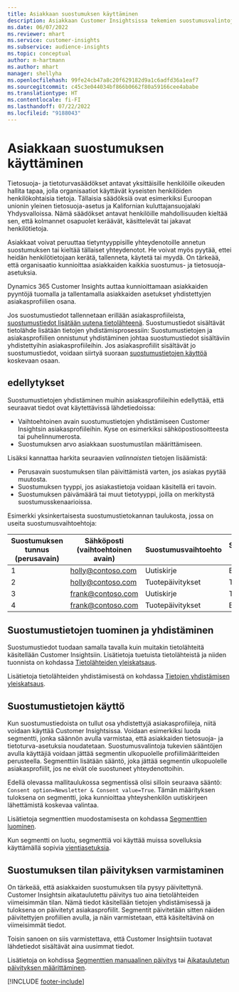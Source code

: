 ```yaml
---
title: Asiakkaan suostumuksen käyttäminen
description: Asiakkaan Customer Insightsissa tekemien suostumusvalintojen noudattaminen tuomalla suostumustiedot.
ms.date: 06/07/2022
ms.reviewer: mhart
ms.service: customer-insights
ms.subservice: audience-insights
ms.topic: conceptual
author: m-hartmann
ms.author: mhart
manager: shellyha
ms.openlocfilehash: 99fe24cb47a8c20f629182d9a1c6adfd36a1eaf7
ms.sourcegitcommit: c45c3e044034bf866b0662f80a59166cee4ababe
ms.translationtype: HT
ms.contentlocale: fi-FI
ms.lasthandoff: 07/22/2022
ms.locfileid: "9188043"
---
```

# <a name="use-customer-consent"></a>Asiakkaan suostumuksen käyttäminen

Tietosuoja- ja tietoturvasäädökset antavat yksittäisille henkilöille oikeuden hallita tapaa, jolla organisaatiot käyttävät kyseisten henkilöiden henkilökohtaisia tietoja. Tällaisia säädöksiä ovat esimerkiksi Euroopan unionin yleinen tietosuoja-asetus ja Kalifornian kuluttajansuojalaki Yhdysvalloissa. Nämä säädökset antavat henkilöille mahdollisuuden kieltää sen, että kolmannet osapuolet keräävät, käsittelevät tai jakavat henkilötietoja.  

Asiakkaat voivat peruuttaa tietyntyyppisille yhteydenotoille annetun suostumuksen tai kieltää tällaiset yhteydenotot. He voivat myös pyytää, ettei heidän henkilötietojaan kerätä, tallenneta, käytetä tai myydä. On tärkeää, että organisaatio kunnioittaa asiakkaiden kaikkia suostumus- ja tietosuoja-asetuksia.  

Dynamics 365 Customer Insights auttaa kunnioittamaan asiakkaiden pyyntöjä tuomalla ja tallentamalla asiakkaiden asetukset yhdistettyjen asiakasprofiilien osana.

Jos suostumustiedot tallennetaan erillään asiakasprofiileista, [suostumustiedot lisätään uutena tietolähteenä](#import-and-unify-consent-data). Suostumustiedot sisältävät tietolähde lisätään tietojen yhdistämisprosessiin: Suostumustietojen ja asiakasprofiilien onnistunut yhdistäminen johtaa suostumustiedot sisältäviin yhdistettyihin asiakasprofiileihin. Jos asiakasprofiilit sisältävät jo suostumustiedot, voidaan siirtyä suoraan [suostumustietojen käyttöä](#use-consent-data) koskevaan osaan.

## <a name="prerequisites"></a>edellytykset

Suostumustietojen yhdistäminen muihin asiakasprofiileihin edellyttää, että seuraavat tiedot ovat käytettävissä lähdetiedoissa:

- Vaihtoehtoinen avain suostumustietojen yhdistämiseen Customer Insightsin asiakasprofiileihin. Kyse on esimerkiksi sähköpostiosoitteesta tai puhelinnumerosta.
- Suostumuksen arvo asiakkaan suostumustilan määrittämiseen.

Lisäksi kannattaa harkita seuraavien *valinnaisten* tietojen lisäämistä:

- Perusavain suostumuksen tilan päivittämistä varten, jos asiakas pyytää muutosta.
- Suostumuksen tyyppi, jos asiakastietoja voidaan käsitellä eri tavoin.
- Suostumuksen päivämäärä tai muut tietotyyppi, joilla on merkitystä suostumusskenaarioissa.

Esimerkki yksinkertaisesta suostumustietokannan taulukosta, jossa on useita suostumusvaihtoehtoja:

|Suostumuksen tunnus (perusavain)   |Sähköposti (vaihtoehtoinen avain)  |Suostumusvaihtoehto  |Suostumuksen arvo  |
|---------|---------|---------|---------|
|1    |  holly@contoso.com       |  Uutiskirje       |  Epätosi       |
|2    |  holly@contoso.com       |  Tuotepäivitykset       |  Tosi       |
|3    |  frank@contoso.com       |  Uutiskirje       | Tosi        |
|4    |  frank@contoso.com       |  Tuotepäivitykset       |  Epätosi       |

## <a name="import-and-unify-consent-data"></a>Suostumustietojen tuominen ja yhdistäminen

Suostumustiedot tuodaan samalla tavalla kuin muitakin tietolähteitä käsitellään Customer Insightsiin. Lisätietoja tuetuista tietolähteistä ja niiden tuonnista on kohdassa [Tietolähteiden yleiskatsaus](data-sources.md).

Lisätietoja tietolähteiden yhdistämisestä on kohdassa [Tietojen yhdistämisen yleiskatsaus](data-unification.md).

## <a name="use-consent-data"></a>Suostumustietojen käyttö

Kun suostumustiedoista on tullut osa yhdistettyjä asiakasprofiileja, niitä voidaan käyttää Customer Insightsissa. Voidaan esimerkiksi luoda segmentti, jonka säännön avulla varmistaa, että asiakkaiden tietosuoja- ja tietoturva-asetuksia noudatetaan. Suostumusvalintoja tukevien sääntöjen avulla käyttäjiä voidaan jättää segmentin ulkopuolelle profiilimääritteiden perusteella. Segmenttiin lisätään sääntö, joka jättää segmentin ulkopuolelle asiakasprofiilit, jos ne eivät ole suostuneet yhteydenottoihin.

Edellä olevassa mallitaulukossa segmentissä olisi silloin seuraava sääntö: `Consent option=Newsletter & Consent value=True`. Tämän määrityksen tuloksena on segmentti, joka kunnioittaa yhteyshenkilön uutiskirjeen lähettämistä koskevaa valintaa.

Lisätietoja segmenttien muodostamisesta on kohdassa [Segmenttien luominen](segment-builder.md).

Kun segmentti on luotu, segmenttiä voi käyttää muissa sovelluksia käyttämällä sopivia [vientiasetuksia](export-destinations.md).

## <a name="ensure-updated-consent-status"></a>Suostumuksen tilan päivityksen varmistaminen

On tärkeää, että asiakkaiden suostumuksen tila pysyy päivitettynä. Customer Insightsin aikataulutettu päivitys tuo aina tietolähteiden viimeisimmän tilan. Nämä tiedot käsitellään tietojen yhdistämisessä ja tuloksena on päivitetyt asiakasprofiilit. Segmentit päivitetään sitten näiden päivitettyjen profiilien avulla, ja näin varmistetaan, että käsiteltävinä on viimeisimmät tiedot.

Toisin sanoen on siis varmistettava, että Customer Insightsiin tuotavat lähdetiedot sisältävät aina uusimmat tiedot.

Lisätietoja on kohdissa [Segmenttien manuaalinen päivitys](segments.md#refresh-segments) tai [Aikataulutetun päivityksen määrittäminen](system.md#schedule-tab).

[!INCLUDE [footer-include](includes/footer-banner.md)]
